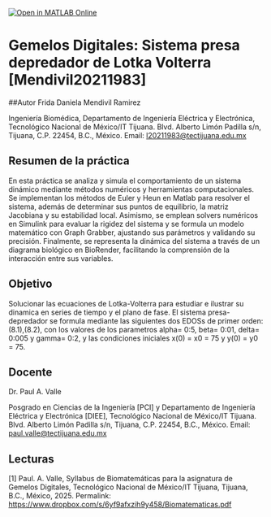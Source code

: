 [![Open in MATLAB Online](https://www.mathworks.com/images/responsive/global/open-in-matlab-online.svg)](https://matlab.mathworks.com/open/github/v1?repo=FRIDA2911/Gemelos_Digitales_Sistema-presa-depredador-de-Lotka-Volterra_Mendivil_20211983)
# Gemelos Digitales: Sistema presa depredador de Lotka Volterra [Mendivil20211983]
##Autor
Frida Daniela Mendivil Ramirez

Ingeniería Biomédica, Departamento de Ingeniería Eléctrica y Electrónica, Tecnológico Nacional de México/IT Tijuana. Blvd. Alberto Limón Padilla s/n, Tijuana, C.P. 22454, B.C., México. Email: l20211983@tectijuana.edu.mx

## Resumen de la práctica
En esta práctica se analiza y simula el comportamiento de un sistema dinámico mediante métodos numéricos y herramientas computacionales. Se implementan los métodos de Euler y Heun en Matlab para resolver el sistema, además de determinar sus puntos de equilibrio, la matriz Jacobiana y su estabilidad local. Asimismo, se emplean solvers numéricos en Simulink para evaluar la rigidez del sistema y se formula un modelo matemático con Graph Grabber, ajustando sus parámetros y validando su precisión. Finalmente, se representa la dinámica del sistema a través de un diagrama biológico en BioRender, facilitando la comprensión de la interacción entre sus variables.

## Objetivo
Solucionar las ecuaciones de Lotka-Volterra para estudiar e ilustrar su dinamica en series de tiempo y el plano de fase. El sistema presa-depredador se formula mediante las siguientes dos EDOSs de primer orden: (8.1),(8.2),
con los valores de los parametros  alpha= 0:5, beta= 0:01, delta= 0:005 y gamma= 0:2, y las condiciones iniciales x(0) = x0 = 75 y y(0) = y0 = 75.

## Docente
Dr. Paul A. Valle

Posgrado en Ciencias de la Ingeniería [PCI] y Departamento de Ingeniería Eléctrica y Electrónica [DIEE], Tecnológico Nacional de México/IT Tijuana. Blvd. Alberto Limón Padilla s/n, Tijuana, C.P. 22454, B.C., México. Email: paul.valle@tectijuana.edu.mx

## Lecturas
[1] Paul. A. Valle, Syllabus de Biomatemáticas para la asignatura de Gemelos Digitales, Tecnológico Nacional de México/IT Tijuana, Tijuana, B.C., México, 2025. Permalink: https://www.dropbox.com/s/6yf9afxzih9y458/Biomatematicas.pdf
